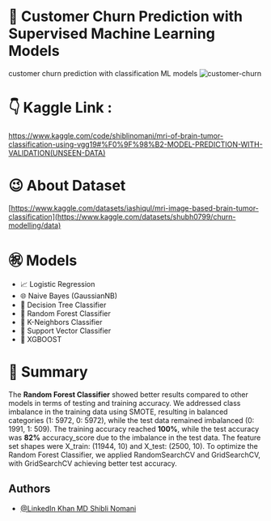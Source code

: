 # 🏢 Customer Churn Prediction with Supervised Machine Learning Models
customer churn prediction with classification ML models
![customer-churn](https://github.com/user-attachments/assets/4056cd9c-6079-4cac-96e3-ccdd3fcf3b92)


# 👇 Kaggle Link :
https://www.kaggle.com/code/shiblinomani/mri-of-brain-tumor-classification-using-vgg19#%F0%9F%98%B2-MODEL-PREDICTION-WITH-VALIDATION(UNSEEN-DATA)

# 😉 About Dataset
[https://www.kaggle.com/datasets/iashiqul/mri-image-based-brain-tumor-classification](https://www.kaggle.com/datasets/shubh0799/churn-modelling/data)

# ㊗️ Models
- 📈 Logistic Regression
- 🌐 Naive Bayes (GaussianNB)
- 🌳 Decision Tree Classifier
- 🌲 Random Forest Classifier
- 🤝 K-Neighbors Classifier
- 🧠 Support Vector Classifier
- 🚀 XGBOOST

# 🎢 Summary 
The **Random Forest Classifier** showed better results compared to other models in terms of testing and training accuracy. We addressed class imbalance in the training data using SMOTE, resulting in balanced categories (1: 5972, 0: 5972), while the test data remained imbalanced (0: 1991, 1: 509). The training accuracy reached **100%**, while the test accuracy was **82%** accuracy_score due to the imbalance in the test data. The feature set shapes were X_train: (11944, 10) and X_test: (2500, 10). To optimize the Random Forest Classifier, we applied RandomSearchCV and GridSearchCV, with GridSearchCV achieving better test accuracy.

## Authors

- [@LinkedIn Khan MD Shibli Nomani](https://www.linkedin.com/in/khan-md-shibli-nomani-45445612b/)
